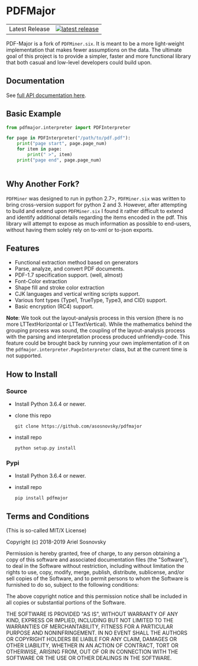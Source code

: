 # PDFMajor 

<table>
<tr>
  <td>Latest Release</td>
  <td>
    <a href="https://pypi.org/project/pdfmajor/">
    <img src="https://img.shields.io/pypi/v/pdfmajor.svg" alt="latest release" />
    </a>
  </td>
</tr>
</table>

PDF-Major is a fork of `PDFMiner.six`. It is meant to be a more light-weight implementation that makes fewer assumptions on the data. The ultimate goal of this project is to provide a simpler, faster and more functional library that both casual and low-level developers could build upon.

## Documentation

See [<u>full API documentation here</u>](https://asosnovsky.github.io/pdfmajor/api/).

## Basic Example
```py
from pdfmajor.interpreter import PDFInterpreter

for page in PDFInterpreter("/path/to/pdf.pdf"):
    print("page start", page.page_num)
    for item in page:
        print(" >", item)
    print("page end", page.page_num)
    
```

## Why Another Fork?

`PDFMiner` was designed to run in python 2.7>, `PDFMiner.six` was written to bring cross-version support for python 2 and 3. However, after attempting to build and extend upon `PDFMiner.six` I found it rather difficult to extend and identify additional details regarding the items encoded in the pdf. This library will attempt to expose as much information as possible to end-users, without having them solely rely on to-xml or to-json exports.

## Features

 * Functional extraction method based on generators
 * Parse, analyze, and convert PDF documents.
 * PDF-1.7 specification support. (well, almost)
 * Font-Color extraction
 * Shape fill and stroke color extraction
 * CJK languages and vertical writing scripts support.
 * Various font types (Type1, TrueType, Type3, and CID) support.
 * Basic encryption (RC4) support.

**Note**: We took out the layout-analysis process in this version (there is no more LTTextHorizontal or LTTextVertical). While the mathematics behind the grouping process was sound, the coupling of the layout-analysis process with the parsing and interpretation process produced unfriendly-code. This feature could be brought back by running your own implementation of it on the `pdfmajor.interpreter.PageInterpreter` class, but at the current time is not supported.

## How to Install

### Source

  * Install Python 3.6.4 or newer.
  * clone this repo

    `git clone https://github.com/asosnovsky/pdfmajor`
  * install repo

    `python setup.py install`

### Pypi
  * Install Python 3.6.4 or newer.
  * install repo

    `pip install pdfmajor`

## Terms and Conditions

(This is so-called MIT/X License)

Copyright (c) 2018-2019  Ariel Sosnovsky <ariel at sosnovsky dot ca>

Permission is hereby granted, free of charge, to any person
obtaining a copy of this software and associated documentation
files (the "Software"), to deal in the Software without
restriction, including without limitation the rights to use,
copy, modify, merge, publish, distribute, sublicense, and/or
sell copies of the Software, and to permit persons to whom the
Software is furnished to do so, subject to the following
conditions:

The above copyright notice and this permission notice shall be
included in all copies or substantial portions of the Software.

THE SOFTWARE IS PROVIDED "AS IS", WITHOUT WARRANTY OF ANY
KIND, EXPRESS OR IMPLIED, INCLUDING BUT NOT LIMITED TO THE
WARRANTIES OF MERCHANTABILITY, FITNESS FOR A PARTICULAR
PURPOSE AND NONINFRINGEMENT. IN NO EVENT SHALL THE AUTHORS OR
COPYRIGHT HOLDERS BE LIABLE FOR ANY CLAIM, DAMAGES OR OTHER
LIABILITY, WHETHER IN AN ACTION OF CONTRACT, TORT OR
OTHERWISE, ARISING FROM, OUT OF OR IN CONNECTION WITH THE
SOFTWARE OR THE USE OR OTHER DEALINGS IN THE SOFTWARE.

